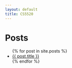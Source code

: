```yaml
---
layout: default
title: CS5520
---
```

# Posts
<ul class="posts">
	  {% for post in site.posts %}
	    <li><a href="/CS5520{{ post.url }}" title="{{ post.title }}">{{ post.title }}</a></li>
	  {% endfor %}
	</ul>
